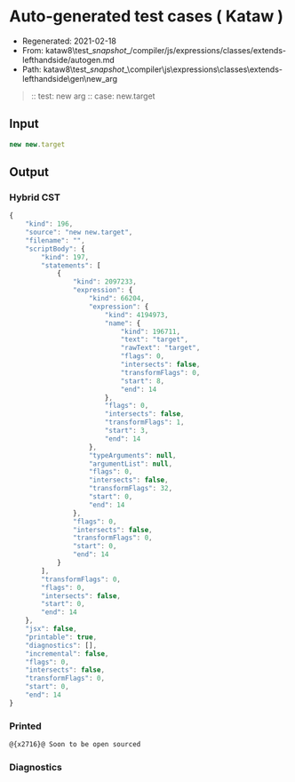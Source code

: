 # Auto-generated test cases ( Kataw )
- Regenerated: 2021-02-18
- From: kataw8\test\__snapshot__/compiler/js/expressions/classes/extends-lefthandside/autogen.md
- Path: kataw8\test\__snapshot__\compiler\js\expressions\classes\extends-lefthandside\gen\new_arg
> :: test: new arg
> :: case: new.target
## Input

`````js
new new.target
`````

## Output


### Hybrid CST


```javascript
{
    "kind": 196,
    "source": "new new.target",
    "filename": "",
    "scriptBody": {
        "kind": 197,
        "statements": [
            {
                "kind": 2097233,
                "expression": {
                    "kind": 66204,
                    "expression": {
                        "kind": 4194973,
                        "name": {
                            "kind": 196711,
                            "text": "target",
                            "rawText": "target",
                            "flags": 0,
                            "intersects": false,
                            "transformFlags": 0,
                            "start": 8,
                            "end": 14
                        },
                        "flags": 0,
                        "intersects": false,
                        "transformFlags": 1,
                        "start": 3,
                        "end": 14
                    },
                    "typeArguments": null,
                    "argumentList": null,
                    "flags": 0,
                    "intersects": false,
                    "transformFlags": 32,
                    "start": 0,
                    "end": 14
                },
                "flags": 0,
                "intersects": false,
                "transformFlags": 0,
                "start": 0,
                "end": 14
            }
        ],
        "transformFlags": 0,
        "flags": 0,
        "intersects": false,
        "start": 0,
        "end": 14
    },
    "jsx": false,
    "printable": true,
    "diagnostics": [],
    "incremental": false,
    "flags": 0,
    "intersects": false,
    "transformFlags": 0,
    "start": 0,
    "end": 14
}
```

### Printed


```javascript
@{x2716}@ Soon to be open sourced
```

### Diagnostics


```javascript

```

